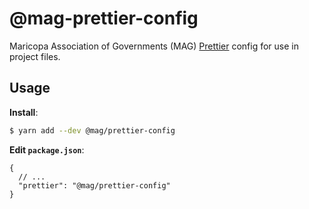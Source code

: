 # @mag-prettier-config

Maricopa Association of Governments (MAG) [Prettier](https://prettier.io) config for use in project files.

## Usage

**Install**:

```bash
$ yarn add --dev @mag/prettier-config
```

**Edit `package.json`**:

```jsonc
{
  // ...
  "prettier": "@mag/prettier-config"
}
```
